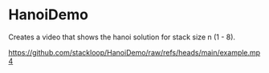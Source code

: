# HanoiDemo

Creates a video that shows the hanoi solution for stack size n (1 - 8).

https://github.com/stackloop/HanoiDemo/raw/refs/heads/main/example.mp4